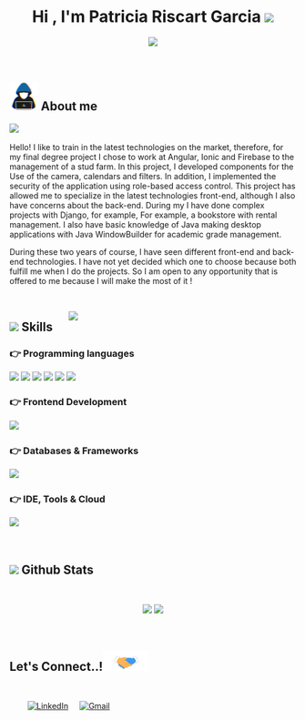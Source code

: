 <h1 align="center"><b>Hi , I'm Patricia Riscart Garcia </b><img src="https://media.giphy.com/media/hvRJCLFzcasrR4ia7z/giphy.gif" width="35"></h1>

<p align="center">
  <a href="https://github.com/fairyland0926"><img src="https://readme-typing-svg.herokuapp.com/?lines=Web%20Developer;Always%20learning%20new%20tech&font=Pacifico&center=true&width=650&height=120&color=58a6ff&vCenter=true&size=45%22"></a>
</p>

<br>

## <picture><img src = "https://github.com/0xAbdulKhalid/0xAbdulKhalid/raw/main/assets/mdImages/about_me.gif" width = 50px></picture> **About me**
<img src="https://img.shields.io/badge/Languages-Spanish and English-dodgerblue" />
<p>
Hello! I like to train in the latest technologies on the market, therefore, for my final degree project I chose to work at Angular, Ionic and Firebase to the management of a stud farm. In this project, I developed components for the Use of the camera, calendars and filters. In addition, I implemented the security of the application using role-based access control. This project has allowed me to specialize in the latest technologies front-end, although I also have concerns about the back-end. During my I have done complex projects with Django, for example, For example, a bookstore with rental management. I also have basic knowledge of Java making desktop applications with Java WindowBuilder for academic grade management.

During these two years of course, I have seen different front-end and back-end technologies. I have not yet decided which one to choose because both fulfill me when I do the projects. So I am open to any opportunity that is offered to me because I will make the most of it ! </p>

<br>

<picture> <img align="right" src="https://mir-s3-cdn-cf.behance.net/project_modules/disp/601014116770475.6068beff4640a.gif" width = 400px></picture>
 <p align="left">
   
## <img src="https://media2.giphy.com/media/QssGEmpkyEOhBCb7e1/giphy.gif?cid=ecf05e47a0n3gi1bfqntqmob8g9aid1oyj2wr3ds3mg700bl&rid=giphy.gif" width ="25"><b> Skills</b>

### 👉 Programming languages
<p>
  <img src="https://cdn.jsdelivr.net/gh/devicons/devicon@latest/icons/bash/bash-original.svg" />
  <img src="https://cdn.jsdelivr.net/gh/devicons/devicon@latest/icons/java/java-original.svg" />
  <img src="https://cdn.jsdelivr.net/gh/devicons/devicon@latest/icons/javascript/javascript-original.svg" />
  <img src="https://cdn.jsdelivr.net/gh/devicons/devicon@latest/icons/python/python-original.svg" />
  <img src="https://cdn.jsdelivr.net/gh/devicons/devicon@latest/icons/angular/angular-original.svg" />
  <img src="https://cdn.jsdelivr.net/gh/devicons/devicon@latest/icons/spring/spring-original.svg" />            
</p>

### 👉 Frontend Development
<p>
  <a href="https://skillicons.dev">
    <img src="https://skillicons.dev/icons?i=html,css" />
  </a>
</p>

### 👉 Databases & Frameworks
<p>
  <a href="https://skillicons.dev">
    <img src="https://skillicons.dev/icons?i=sqlite,django,bootstrap" />
  </a>
</p>

### 👉 IDE, Tools & Cloud
<p>
  <a href="https://skillicons.dev">
    <img src="https://skillicons.dev/icons?i=eclipse,vscode,idea,git,docker,figma,aws,firebase" />
  </a>
</p>

<br>

## <img src="https://media.giphy.com/media/iY8CRBdQXODJSCERIr/giphy.gif" width="35"><b> Github Stats </b>
<br>
<p align = "center">
  <img src = "https://github-readme-stats.vercel.app/api?username=PatriRisGar&show_icons=true&theme=tokyonight&include_all_commits=true&count_private=true&line_height=27">
  <img src = "https://github-readme-stats.vercel.app/api/top-langs/?username=PatriRisGar&hide=TeX,HTML&theme=tokyonight">
</p>

<br>

## <b> Let's Connect..!</b><img src="https://github.com/0xAbdulKhalid/0xAbdulKhalid/raw/main/assets/mdImages/handshake.gif" width ="80">
<br>

&nbsp; &nbsp; &nbsp; &nbsp; <a href="https://www.linkedin.com/in/patrisgar"><img width="105px" alt="LinkedIn" src="https://img.shields.io/badge/LinkedIn%20-%230077B5.svg?&style=flat&logo=linkedin&logoColor=white"/></a> &nbsp;&nbsp;&nbsp;
<a href="mailto:riscartp@gmail.com"><img width="85px" alt="Gmail" src="https://img.shields.io/badge/Gmail-D14836?style=flat&logo=gmail&logoColor=white" /></a>

<br>
<br>

